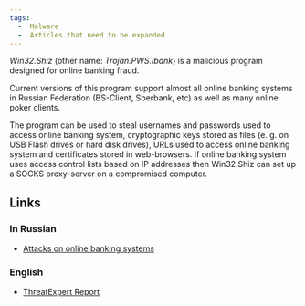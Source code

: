 ```yaml
---
tags:
  -  Malware
  -  Articles that need to be expanded
---
```

*Win32.Shiz* (other name: *Trojan.PWS.Ibank*) is a malicious program
designed for online banking fraud.

Current versions of this program support almost all online banking
systems in Russian Federation (BS-Client, Sberbank, etc) as well as many
online poker clients.

The program can be used to steal usernames and passwords used to access
online banking system, cryptographic keys stored as files (e. g. on USB
Flash drives or hard disk drives), URLs used to access online banking
system and certificates stored in web-browsers. If online banking system
uses access control lists based on IP addresses then Win32.Shiz can set
up a SOCKS proxy-server on a compromised computer.

## Links

### In Russian

- [Attacks on online banking
  systems](http://www.nobunkum.ru/issue003/banker-attacks/)

### English

- [ThreatExpert
  Report](http://www.threatexpert.com/report.aspx?md5=826c855b440611a944e25f072a533ea3)

